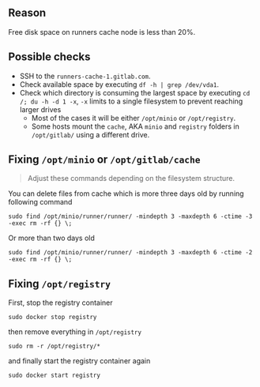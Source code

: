 ## Reason

Free disk space on runners cache node is less than 20%.

## Possible checks

* SSH to the `runners-cache-1.gitlab.com`.
* Check available space by executing `df -h | grep /dev/vda1`.
* Check which directory is consuming the largest space by executing `cd /; du -h -d 1 -x`, `-x` limits to a single filesystem to prevent reaching larger drives
  * Most of the cases it will be either `/opt/minio` or `/opt/registry`.
  * Some hosts mount the `cache`, AKA `minio` and `registry` folders in `/opt/gitlab/` using a different drive.

## Fixing `/opt/minio` or `/opt/gitlab/cache`

> Adjust these commands depending on the filesystem structure.

You can delete files from cache which is more three days old by running following command

```
sudo find /opt/minio/runner/runner/ -mindepth 3 -maxdepth 6 -ctime -3 -exec rm -rf {} \;
```

Or more than two days old

```
sudo find /opt/minio/runner/runner/ -mindepth 3 -maxdepth 6 -ctime -2 -exec rm -rf {} \;
```

## Fixing `/opt/registry`

First, stop the registry container

```
sudo docker stop registry
```

then remove everything in `/opt/registry`

```
sudo rm -r /opt/registry/*
```

and finally start the registry container again

```
sudo docker start registry
```
